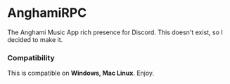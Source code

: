 # AnghamiRPC
The Anghami Music App rich presence for Discord. This doesn't exist, so I decided to make it.

### Compatibility
This is compatible on **Windows, Mac Linux**. Enjoy.
